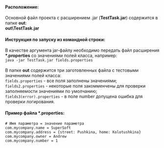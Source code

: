 <h4>Расположение:</h4>
Основной файл проекта с расширением .jar (<b>TestTask.jar</b>) содержится в папке <b>out</b>: <br>
<b>out\TestTask.jar</b>

<h4>Инструкция по запуску из командной строки:</h4>
В качестве аргумента jar-файлу необходимо передать файл расширения <b>*.properties</b> со значениями полей класса, например:
<br>
<code>java -jar TestTask.jar fields.properties</code><br>
<br>
В папке <b>out</b> содержится три заготовленных файла с тестовыми значениями полей класса:<br>
<code>fields.properties</code> - все поля заполнены значениями;<br>
<code>fields2.properties</code> - некоторые поля закомменчены для проверки заполняемости значениями по умолчанию;<br>
<code>fields3(error).properties</code> - в поле number допущена ошибка для проверки логирования.<br>

<h4>Пример файла *.properties:</h4>
<code># Имя параметра = значение параметра</code><br>
<code>com.mycompany.name = SuperSoft</code><br>
<code>com.mycompany.address = {street: Pushkina, home: Kolotushkina}</code><br>
<code>com.mycompany.owner = Andrew</code><br>
<code>com.mycompany.number = 1</code><br>
